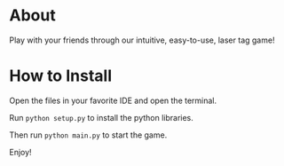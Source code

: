 # About
Play with your friends through our intuitive, easy-to-use, laser tag game!

# How to Install
Open the files in your favorite IDE and open the terminal.

Run `python setup.py` to install the python libraries.

Then run `python main.py` to start the game.

Enjoy!